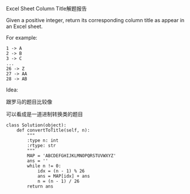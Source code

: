 Excel Sheet Column Title解题报告

Given a positive integer, return its corresponding column title as appear in an Excel sheet.

For example:

```
1 -> A
2 -> B
3 -> C
...
26 -> Z
27 -> AA
28 -> AB 
```

Idea:

跟罗马的题目比较像

可以看成是一道进制转换类的题目

```
class Solution(object):
    def convertToTitle(self, n):
        """
        :type n: int
        :rtype: str
        """
        MAP = 'ABCDEFGHIJKLMNOPQRSTUVWXYZ'
        ans = ''
        while n != 0:
            idx = (n - 1) % 26
            ans = MAP[idx] + ans
            n = (n - 1) / 26
        return ans
```



